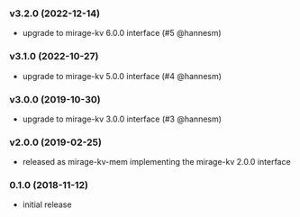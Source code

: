 ### v3.2.0 (2022-12-14)

* upgrade to mirage-kv 6.0.0 interface (#5 @hannesm)

### v3.1.0 (2022-10-27)

* upgrade to mirage-kv 5.0.0 interface (#4 @hannesm)

### v3.0.0 (2019-10-30)

* upgrade to mirage-kv 3.0.0 interface (#3 @hannesm)

### v2.0.0 (2019-02-25)

* released as mirage-kv-mem implementing the mirage-kv 2.0.0 interface

### 0.1.0 (2018-11-12)

* initial release
